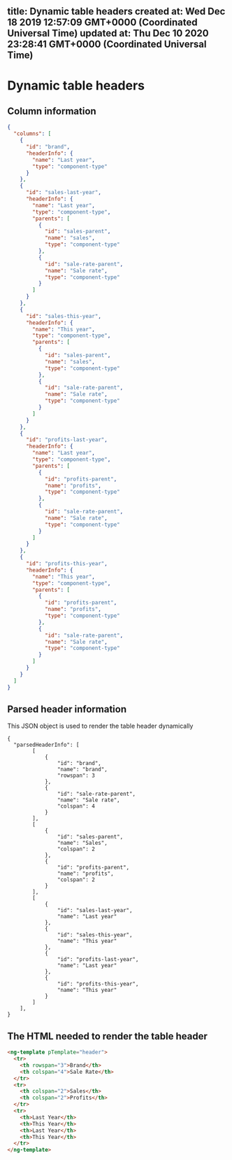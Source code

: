 
title: Dynamic table headers
created at: Wed Dec 18 2019 12:57:09 GMT+0000 (Coordinated Universal Time)
updated at: Thu Dec 10 2020 23:28:41 GMT+0000 (Coordinated Universal Time)
---

# Dynamic table headers

<!-- ![Schermafbeelding 2019-12-18 om 13.57.34.png](media_Dynamic%20table%20headers/Schermafbeelding%202019-12-18%20om%2013.57.34.png) -->

## Column information

```json
{
  "columns": [
    {
      "id": "brand",
      "headerInfo": {
        "name": "Last year",
        "type": "component-type"
      }
    },
    {
      "id": "sales-last-year",
      "headerInfo": {
        "name": "Last year",
        "type": "component-type",
        "parents": [
          {
            "id": "sales-parent",
            "name": "sales",
            "type": "component-type"
          },
          {
            "id": "sale-rate-parent",
            "name": "Sale rate",
            "type": "component-type"
          }
        ]
      }
    },
    {
      "id": "sales-this-year",
      "headerInfo": {
        "name": "This year",
        "type": "component-type",
        "parents": [
          {
            "id": "sales-parent",
            "name": "sales",
            "type": "component-type"
          },
          {
            "id": "sale-rate-parent",
            "name": "Sale rate",
            "type": "component-type"
          }
        ]
      }
    },
    {
      "id": "profits-last-year",
      "headerInfo": {
        "name": "Last year",
        "type": "component-type",
        "parents": [
          {
            "id": "profits-parent",
            "name": "profits",
            "type": "component-type"
          },
          {
            "id": "sale-rate-parent",
            "name": "Sale rate",
            "type": "component-type"
          }
        ]
      }
    },
    {
      "id": "profits-this-year",
      "headerInfo": {
        "name": "This year",
        "type": "component-type",
        "parents": [
          {
            "id": "profits-parent",
            "name": "profits",
            "type": "component-type"
          },
          {
            "id": "sale-rate-parent",
            "name": "Sale rate",
            "type": "component-type"
          }
        ]
      }
    }
  ]
}
```

## Parsed header information

This JSON object is used to render the table header dynamically

    {
      "parsedHeaderInfo": [
    		[
    			{
    				"id": "brand",
    				"name": "brand",
    				"rowspan": 3
    			},
    			{
    				"id": "sale-rate-parent",
    				"name": "Sale rate",
    				"colspan": 4
    			}
    		],
    		[
    			{
    				"id": "sales-parent",
    				"name": "Sales",
    				"colspan": 2
    			},
    			{
    				"id": "profits-parent",
    				"name": "profits",
    				"colspan": 2
    			}
    		],
    		[
    			{
    				"id": "sales-last-year",
    				"name": "Last year"
    			},
    			{
    				"id": "sales-this-year",
    				"name": "This year"
    			},
    			{
    				"id": "profits-last-year",
    				"name": "Last year"
    			},
    			{
    				"id": "profits-this-year",
    				"name": "This year"
    			}
    		]
    	],
    }

## The HTML needed to render the table header

```html
<ng-template pTemplate="header">
  <tr>
    <th rowspan="3">Brand</th>
    <th colspan="4">Sale Rate</th>
  </tr>
  <tr>
    <th colspan="2">Sales</th>
    <th colspan="2">Profits</th>
  </tr>
  <tr>
    <th>Last Year</th>
    <th>This Year</th>
    <th>Last Year</th>
    <th>This Year</th>
  </tr>
</ng-template>
```

